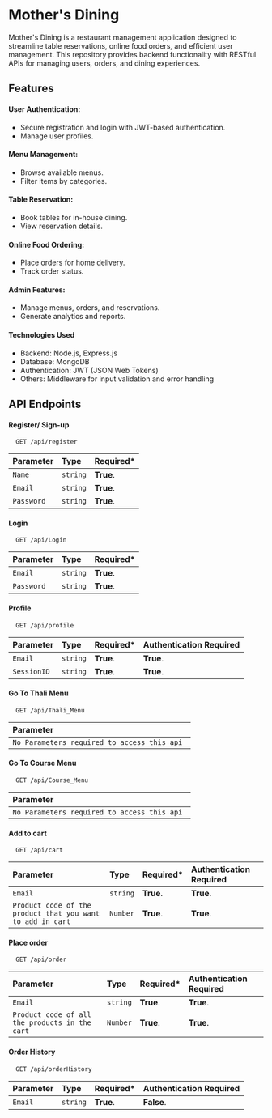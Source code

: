 
# Mother's Dining

Mother's Dining is a restaurant management application designed to streamline table reservations, online food orders, and efficient user management. This repository provides backend functionality with RESTful APIs for managing users, orders, and dining experiences.

## Features
#### User Authentication:
* Secure registration and login with JWT-based authentication.
* Manage user profiles.

#### Menu Management:
* Browse available menus.
* Filter items by categories.

#### Table Reservation:
* Book tables for in-house dining.
* View reservation details.

#### Online Food Ordering:
* Place orders for home delivery.
* Track order status.

#### Admin Features:
* Manage menus, orders, and reservations.
* Generate analytics and reports.

#### Technologies Used
* Backend: Node.js, Express.js
* Database: MongoDB
* Authentication: JWT (JSON Web Tokens)
* Others: Middleware for input validation and error handling

## API Endpoints


#### Register/ Sign-up

```http
  GET /api/register
```

| Parameter | Type     | Required*                |
| :-------- | :------- | :------------------------- |
| `Name` | `string` | **True**. |
| `Email` | `string` | **True**. |
| `Password` | `string` | **True**. |

#### Login

```http
  GET /api/Login
```

| Parameter | Type     | Required*                       |
| :-------- | :------- | :-------------------------------- |
| `Email` | `string` | **True**. |
| `Password` | `string` | **True**. |

#### Profile

```http
  GET /api/profile
```

| Parameter | Type     | Required* | Authentication Required |
| :-------- | :------- | :---------- | :---------- |
| `Email` | `string` | **True**. | **True**. |
| `SessionID` | `string` | **True**. | **True**. |

#### Go To Thali Menu

```http
  GET /api/Thali_Menu
```

| Parameter |
| :-------- |
| `No Parameters required to access this api ` | 

#### Go To Course Menu

```http
  GET /api/Course_Menu
```

| Parameter |
| :-------- |
| `No Parameters required to access this api ` | 

#### Add to cart

```http
  GET /api/cart
```

| Parameter | Type     | Required* | Authentication Required |
| :-------- | :------- | :---------- | :---------- |
| `Email` | `string` | **True**. | **True**. |
| `Product code of the product that you want to add in cart` | `Number` | **True**. | **True**. |

#### Place order

```http
  GET /api/order
```

| Parameter | Type     | Required* | Authentication Required |
| :-------- | :------- | :---------- | :-------------------- |
| `Email` | `string` | **True**. | **True**. |
| `Product code of all the products in the cart` | `Number` | **True**. | **True**. |

#### Order History

```http
  GET /api/orderHistory
```

| Parameter | Type     | Required* | Authentication Required |
| :-------- | :------- | :---------- | :---------- |
| `Email` | `string` | **True**. | **False**. |


